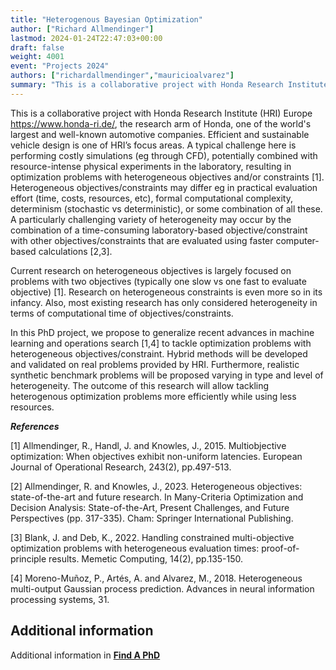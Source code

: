 ```yaml
---
title: "Heterogenous Bayesian Optimization"
author: ["Richard Allmendinger"]
lastmod: 2024-01-24T22:47:03+00:00
draft: false
weight: 4001
event: "Projects 2024"
authors: ["richardallmendinger","mauricioalvarez"]
summary: "This is a collaborative project with Honda Research Institute (HRI), who are interested in efficient and sustainable vehicle design. A typical challenge here is performing costly simulations (eg through CFD), potentially combined with resource-intense physical experiments in the laboratory, resulting in optimization problems with heterogeneous objectives and/or constraints. We will develop novel Bayesian methods for heterogeneous objectives, and validate them on real problems provided by HRI."
---
```


This is a collaborative project with Honda Research Institute (HRI) Europe https://www.honda-ri.de/, the research arm of Honda, one of the world's largest and well-known automotive companies. Efficient and sustainable vehicle design is one of HRI’s focus areas. A typical challenge here is performing costly simulations (eg through CFD), potentially combined with resource-intense physical experiments in the laboratory, resulting in optimization problems with heterogeneous objectives and/or constraints [1]. Heterogeneous objectives/constraints may differ eg in practical evaluation effort (time, costs, resources, etc), formal computational complexity, determinism (stochastic vs deterministic), or some combination of all these. A particularly challenging variety of heterogeneity may occur by the combination of a time-consuming laboratory-based objective/constraint with other objectives/constraints that are evaluated using faster computer-based calculations [2,3].

Current research on heterogeneous objectives is largely focused on problems with two objectives (typically one slow vs one fast to evaluate objective) [1]. Research on heterogeneous constraints is even more so in its infancy. Also, most existing research has only considered heterogeneity in terms of computational time of objectives/constraints.

In this PhD project, we propose to generalize recent advances in machine learning and operations search [1,4] to tackle optimization problems with heterogeneous objectives/constraint. Hybrid methods will be developed and validated on real problems provided by HRI. Furthermore, realistic synthetic benchmark problems will be proposed varying in type and level of heterogeneity. The outcome of this research will allow tackling heterogenous optimization problems more efficiently while using less resources.

***References***

[1] Allmendinger, R., Handl, J. and Knowles, J., 2015. Multiobjective optimization: When objectives exhibit non-uniform latencies. European Journal of Operational Research, 243(2), pp.497-513.

[2] Allmendinger, R. and Knowles, J., 2023. Heterogeneous objectives: state-of-the-art and future research. In Many-Criteria Optimization and Decision Analysis: State-of-the-Art, Present Challenges, and Future Perspectives (pp. 317-335). Cham: Springer International Publishing.

[3] Blank, J. and Deb, K., 2022. Handling constrained multi-objective optimization problems with heterogeneous evaluation times: proof-of-principle results. Memetic Computing, 14(2), pp.135-150.

[4] Moreno-Muñoz, P., Artés, A. and Alvarez, M., 2018. Heterogeneous multi-output Gaussian process prediction. Advances in neural information processing systems, 31.

## Additional information

Additional information in [**Find A PhD**](https://www.findaphd.com/phds/project/heterogenous-bayesian-optimization/?d1022p156384)
